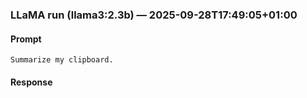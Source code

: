 ### LLaMA run (llama3:2.3b) — 2025-09-28T17:49:05+01:00

#### Prompt
```
Summarize my clipboard.
```

#### Response
```
